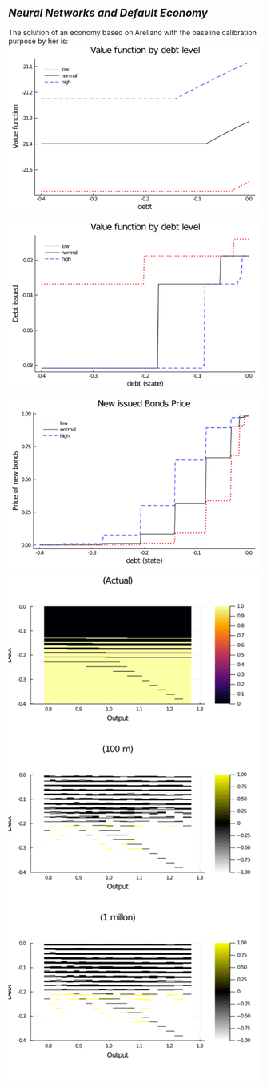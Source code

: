 ## *Neural Networks and Default Economy*
The solution of an economy based on Arellano with the baseline calibration purpose by her is:
![](.//Figures//ValueFunction.png)

![](.//Figures//DebtChoice.png)

![](.//Figures//PriceBond.png)


![](.//Figures//heatmap_D.png)
